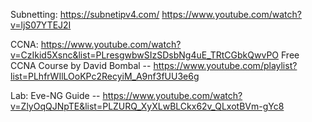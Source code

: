 Subnetting:
https://subnetipv4.com/
https://www.youtube.com/watch?v=ljS07YTEJ2I

CCNA:
https://www.youtube.com/watch?v=CzIkid5Xsnc&list=PLresgwbwSIzSDsbNg4uE_TRtCGbkQwvPO
Free CCNA Course by David Bombal -- https://www.youtube.com/playlist?list=PLhfrWIlLOoKPc2RecyiM_A9nf3fUU3e6g

Lab:
Eve-NG Guide -- https://www.youtube.com/watch?v=ZlyOqQJNpTE&list=PLZURQ_XyXLwBLCkx62v_QLxotBVm-gYc8